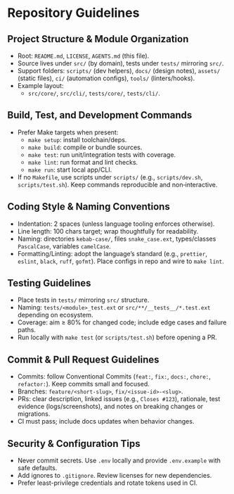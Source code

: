 # Repository Guidelines

## Project Structure & Module Organization
- Root: `README.md`, `LICENSE`, `AGENTS.md` (this file).
- Source lives under `src/` (by domain), tests under `tests/` mirroring `src/`.
- Support folders: `scripts/` (dev helpers), `docs/` (design notes), `assets/` (static files), `ci/` (automation configs), `tools/` (linters/hooks).
- Example layout:
  - `src/core/`, `src/cli/`, `tests/core/`, `tests/cli/`.

## Build, Test, and Development Commands
- Prefer Make targets when present:
  - `make setup`: install toolchain/deps.
  - `make build`: compile or bundle sources.
  - `make test`: run unit/integration tests with coverage.
  - `make lint`: run format and lint checks.
  - `make run`: start local app/CLI.
- If no `Makefile`, use scripts under `scripts/` (e.g., `scripts/dev.sh`, `scripts/test.sh`). Keep commands reproducible and non‑interactive.

## Coding Style & Naming Conventions
- Indentation: 2 spaces (unless language tooling enforces otherwise).
- Line length: 100 chars target; wrap thoughtfully for readability.
- Naming: directories `kebab-case/`, files `snake_case.ext`, types/classes `PascalCase`, variables `camelCase`.
- Formatting/Linting: adopt the language’s standard (e.g., `prettier`, `eslint`, `black`, `ruff`, `gofmt`). Place configs in repo and wire to `make lint`.

## Testing Guidelines
- Place tests in `tests/` mirroring `src/` structure.
- Naming: `tests/<module>_test.ext` or `src/**/__tests__/*.test.ext` depending on ecosystem.
- Coverage: aim ≥ 80% for changed code; include edge cases and failure paths.
- Run locally with `make test` (or `scripts/test.sh`) before opening a PR.

## Commit & Pull Request Guidelines
- Commits: follow Conventional Commits (`feat:`, `fix:`, `docs:`, `chore:`, `refactor:`). Keep commits small and focused.
- Branches: `feature/<short-slug>`, `fix/<issue-id>-<slug>`.
- PRs: clear description, linked issues (e.g., `Closes #123`), rationale, test evidence (logs/screenshots), and notes on breaking changes or migrations.
- CI must pass; include docs updates when behavior changes.

## Security & Configuration Tips
- Never commit secrets. Use `.env` locally and provide `.env.example` with safe defaults.
- Add ignores to `.gitignore`. Review licenses for new dependencies.
- Prefer least-privilege credentials and rotate tokens used in CI.
